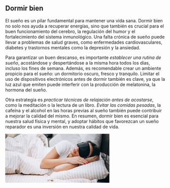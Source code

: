 ## Dormir bien

El sueño es un pilar fundamental para mantener una vida sana. Dormir bien no solo nos ayuda a recuperar energías, sino que también es crucial para el buen funcionamiento del cerebro, la regulación del humor y el fortalecimiento del sistema inmunológico. Una falta crónica de sueño puede llevar a problemas de salud graves, como enfermedades cardiovasculares, diabetes y trastornos mentales como la depresión y la ansiedad.

Para garantizar un buen descanso, es importante *establecer una rutina de sueño*, acostándose y despertándose a la misma hora todos los días, incluso los fines de semana. Además, es recomendable crear un ambiente propicio para el sueño: un dormitorio oscuro, fresco y tranquilo. Limitar el uso de dispositivos electrónicos antes de dormir también es clave, ya que la luz azul que emiten puede interferir con la producción de melatonina, la hormona del sueño.

Otra estrategia es *practicar técnicas de relajación antes de acostarse*, como la meditación o la lectura de un libro. *Evitar las comidas pesadas*, la cafeína y el alcohol en las horas previas al sueño también puede contribuir a mejorar la calidad del mismo. En resumen, dormir bien es esencial para nuestra salud física y mental, y adoptar hábitos que favorezcan un sueño reparador es una inversión en nuestra calidad de vida.

![Dormir](/imagenes/dormir_bien.jpeg)
